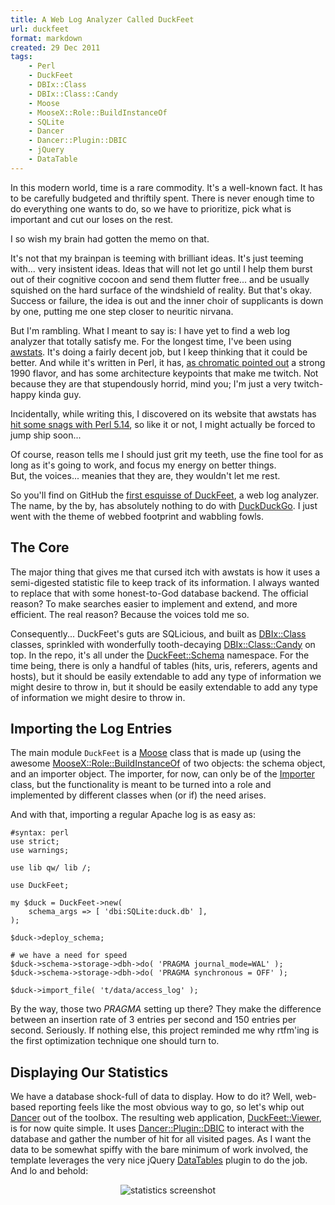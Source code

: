 ```yaml
---
title: A Web Log Analyzer Called DuckFeet
url: duckfeet
format: markdown
created: 29 Dec 2011
tags:
    - Perl
    - DuckFeet
    - DBIx::Class
    - DBIx::Class::Candy
    - Moose
    - MooseX::Role::BuildInstanceOf
    - SQLite
    - Dancer
    - Dancer::Plugin::DBIC
    - jQuery
    - DataTable
---
```


In this modern world, time is a rare commodity. It's a well-known fact. It has
to be carefully budgeted and thriftily spent. There is never enough time
to do everything one wants to do, so we have to prioritize, pick what is
important and cut our loses on the rest.

I so wish my brain had gotten the memo on that.

It's not that my brainpan is teeming with brilliant ideas. It's just teeming
with... very insistent ideas. Ideas that will not let go until I help them
burst out of their cognitive cocoon and send them flutter free... and be
usually squished on the hard surface of the windshield of reality. But that's
okay. Success or failure, the idea is out and the inner choir of supplicants
is down by one, putting me one step closer to neuritic nirvana.

But I'm rambling. What I meant to say is: I have yet to find a web log
analyzer that totally satisfy me.  For the longest time, I've been 
using [awstats](http://awstats.sourceforge.net/). It's doing a fairly decent
job, but I keep thinking that it could be better. And while it's written in
Perl, it has, [as chromatic pointed
out](https://twitter.com/#!/chromatic_x/status/150034740639039490) a strong 1990 flavor, 
and has some architecture keypoints that make me twitch.
Not because they are that stupendously horrid, mind you; I'm just a very
twitch-happy kinda guy.

Incidentally, while writing this, I discovered on its website that awstats 
has [hit some snags with Perl
5.14](http://sourceforge.net/projects/awstats/forums/forum/43430/topic/4573686),
so like it or not, I might actually be forced to jump ship soon...

Of course, reason tells me I should just grit my teeth, use the fine tool for
as long as it's going to work, and focus my energy on better things.  
But, the voices... meanies that they are, they wouldn't let me rest. 

So you'll find on GitHub the [first esquisse of
DuckFeet](http://github.com/yanick/DuckFeet), a web log analyzer.  The name, by
the by, has absolutely nothing to do with [DuckDuckGo](http://duckduckgo.com).
I just went with the theme of webbed footprint and wabbling fowls.

## The Core

The major thing that gives me that cursed itch with awstats is how it uses a
semi-digested statistic file to keep track of its information.  I always
wanted to replace that with some honest-to-God database backend. The official
reason? To make searches easier to implement and extend, and more efficient.
The real reason? Because the voices told me so.

Consequently... DuckFeet's guts are SQLicious, and built as
[DBIx::Class](cpan) classes, sprinkled with wonderfully
tooth-decaying [DBIx::Class::Candy](cpan) on top.
In the repo, it's all under the
[DuckFeet::Schema](https://github.com/yanick/DuckFeet/tree/master/lib/DuckFeet/Schema)
namespace.  For the time being, there is only a handful of tables (hits, uris,
referers, agents and hosts), but it should be easily extendable to add any
type of information we might desire to throw in, but it should be easily
extendable to add any type of information we might desire to throw in.

## Importing the Log Entries

The main module `DuckFeet` is a [Moose](cpan) class that is
made up (using the awesome [MooseX::Role::BuildInstanceOf](cpan) of two
objects: the schema object, and an importer object.  The importer, for now, 
can only be of the
[Importer](https://github.com/yanick/DuckFeet/blob/master/lib/DuckFeet/Importer.pm)
class, but the functionality is meant to be turned into a role and implemented
by different classes when (or if) the need arises.

And with that, importing a regular Apache log is as easy as:

    #syntax: perl
    use strict;
    use warnings;

    use lib qw/ lib /;

    use DuckFeet;

    my $duck = DuckFeet->new(
        schema_args => [ 'dbi:SQLite:duck.db' ],
    );

    $duck->deploy_schema;

    # we have a need for speed
    $duck->schema->storage->dbh->do( 'PRAGMA journal_mode=WAL' );
    $duck->schema->storage->dbh->do( 'PRAGMA synchronous = OFF' );

    $duck->import_file( 't/data/access_log' );

By the way, those two *PRAGMA* setting up there? They make the difference
between an insertion rate of 3 entries per second and 150 entries per second. 
Seriously. If nothing else, this project reminded me why rtfm'ing is the first
optimization technique one should turn to.

## Displaying Our Statistics

We have a database shock-full of data to display. How to do it? Well,
web-based reporting feels like the most obvious way to go, so let's whip
out [Dancer](cpan) out of the toolbox.  The resulting web application,
[DuckFeet::Viewer](http://github.com/yanick/DuckFeet/blob/master/lib/DuckFeet/Viewer.pm),
is for now quite simple. It uses [Dancer::Plugin::DBIC](cpan) to interact
with the database and gather the number of hit for all visited pages. As I
want the data to be somewhat spiffy with the bare minimum of work involved,
the template leverages the very nice jQuery
[DataTables](http://datatables.net/) plugin to do the job. And lo and behold:

<div align="center"><img src="__ENTRY_DIR__/screenshot.png" alt="statistics
screenshot"/></div>
